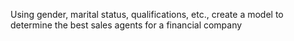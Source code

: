 Using gender, marital status, qualifications, etc., create a model to determine the best sales agents for a financial company
